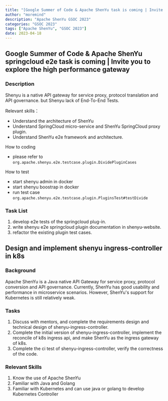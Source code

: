 ```yaml
---
title: "[Google Summer of Code & Apache ShenYu task is coming | Invite you to explore the high performance gateway]"
author: "moremind"
description: "Apache ShenYu GSOC 2023"
categories: "GSOC 2023"
tags: ["Apache ShenYu", "GSOC 2023"]
date: 2023-04-18
---
```


## Google Summer of Code & Apache ShenYu springcloud e2e task is coming | Invite you to explore the high performance gateway

### Description

Shenyu is a native API gateway for service proxy, protocol translation and API governance. but Shenyu lack of End-To-End Tests.

Relevant skills：
* Understand the architecture of ShenYu
* Understand SpringCloud micro-service and ShenYu SpringCloud proxy plugin.
* Understand ShenYu e2e framework and architecture.

How to coding
* please refer to `org.apache.shenyu.e2e.testcase.plugin.DividePluginCases`

How to test
* start shenyu admin in docker
* start shenyu boostrap in docker
* run test case `org.apache.shenyu.e2e.testcase.plugin.PluginsTest#testDivide`

### Task List

1. develop e2e tests of the springcloud plug-in.
2. write shenyu e2e springcloud plugin documentation in shenyu-website.
3. refactor the existing plugin test cases.


## Design and implement shenyu ingress-controller in k8s

### Background

Apache ShenYu is a Java native API Gateway for service proxy, protocol conversion and API governance. Currently, ShenYu has good usability and performance in microservice scenarios. However, ShenYu's support for Kubernetes is still relatively weak.

### Tasks

1. Discuss with mentors, and complete the requirements design and technical design of shenyu-ingress-controller.
2. Complete the initial version of shenyu-ingress-controller, implement the reconcile of k8s ingress api, and make ShenYu as the ingress gateway of k8s.
3. Complete the ci test of shenyu-ingress-controller, verify the correctness of the code.

### Relevant Skills

1. Know the use of Apache ShenYu
2. Familiar with Java and Golang
3. Familiar with Kubernetes and can use java or golang to develop Kubernetes Controller